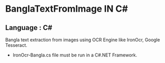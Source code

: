 # BanglaTextFromImage IN C#
## Language : C#

Bangla text extraction from images using OCR Engine like IronOcr, Google Tesseract.
- IronOcr-Bangla.cs file must be run in a C#.NET Framework.


